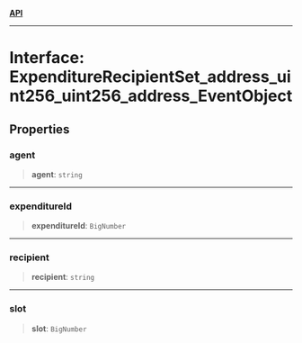 [**API**](../../../README.md)

***

# Interface: ExpenditureRecipientSet\_address\_uint256\_uint256\_address\_EventObject

## Properties

### agent

> **agent**: `string`

***

### expenditureId

> **expenditureId**: `BigNumber`

***

### recipient

> **recipient**: `string`

***

### slot

> **slot**: `BigNumber`
